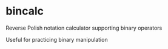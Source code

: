 bincalc
=======

Reverse Polish notation calculator supporting binary operators

Useful for practicing binary manipulation
